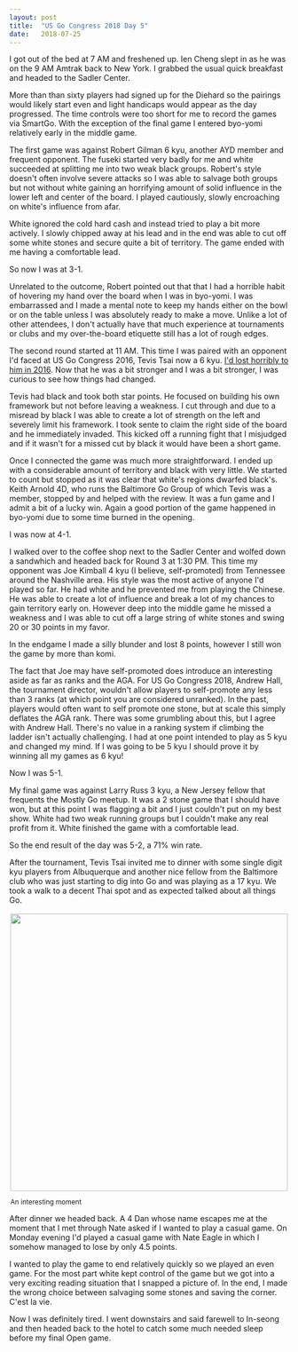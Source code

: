 ```yaml
---
layout: post
title:  "US Go Congress 2018 Day 5"
date:   2018-07-25
---
```


I got out of the bed at 7 AM and freshened up. Ien Cheng slept in as
he was on the 9 AM Amtrak back to New York. I grabbed the usual quick
breakfast and headed to the Sadler Center.

More than than sixty players had signed up for the Diehard so the
pairings would likely start even and light handicaps would appear
as the day progressed. The time controls were too short for me to record
the games via SmartGo. With the exception of the final game I entered
byo-yomi relatively early in the middle game.

The first game was against Robert Gilman 6 kyu, another AYD member and
frequent opponent. The fuseki started very badly for me and white
succeeded at splitting me into two weak black groups. Robert's style
doesn't often involve severe attacks so I was able to salvage both
groups but not without white gaining an horrifying amount of solid
influence in the lower left and center of the board. I played 
cautiously, slowly encroaching on white's influence from afar.

White ignored the cold hard cash and instead tried to play a bit more
actively. I slowly chipped away at his lead and in the end was able to
cut off some white stones and secure quite a bit of territory. The
game ended with me having a comfortable lead.

So now I was at 3-1.

Unrelated to the outcome, Robert pointed out that that I had a
horrible habit of hovering my hand over the board when I was in
byo-yomi. I was embarrassed and I made a mental note to keep my hands
either on the bowl or on the table unless I was absolutely ready to
make a move. Unlike a lot of other attendees, I don't actually have
that much experience at tournaments or clubs and my over-the-board
etiquette still has a lot of rough edges.

The second round started at 11 AM. This time I was paired with an
opponent I'd faced at US Go Congress 2016, Tevis Tsai now a 6
kyu. [I'd lost horribly to him in 2016](http://swannodette.github.io/baduk//2016/08/02/us-go-congress-day4.html). Now
that he was a bit stronger and I was a bit stronger, I was curious to
see how things had changed.

Tevis had black and took both star points. He focused on building his
own framework but not before leaving a weakness. I cut through and due
to a misread by black I was able to create a lot of strength on the
left and severely limit his framework. I took sente to claim the right
side of the board and he immediately invaded. This kicked off a
running fight that I misjudged and if it wasn't for a missed cut by
black it would have been a short game.
 
Once I connected the game was much more straightforward. I ended up
with a considerable amount of territory and black with very little. We
started to count but stopped as it was clear that white's regions
dwarfed black's. Keith Arnold 4D, who runs the Baltimore Go Group of
which Tevis was a member, stopped by and helped with the review. It
was a fun game and I admit a bit of a lucky win. Again a good portion
of the game happened in byo-yomi due to some time burned in the
opening.

I was now at 4-1.

I walked over to the coffee shop next to the Sadler Center and wolfed
down a sandwhich and headed back for Round 3 at 1:30 PM. This time my
opponent was Joe Kimball 4 kyu (I believe, self-promoted) from
Tennessee around the Nashville area. His style was the most active of
anyone I'd played so far. He had white and he prevented me from
playing the Chinese. He was able to create a lot of influence and
break a lot of my chances to gain territory early on. However deep
into the middle game he missed a weakness and I was able to cut off a
large string of white stones and swing 20 or 30 points in my favor.

In the endgame I made a silly blunder and lost 8 points, however I
still won the game by more than komi. 

The fact that Joe may have self-promoted does introduce an interesting
aside as far as ranks and the AGA. For US Go Congress 2018, Andrew
Hall, the tournament director, wouldn't allow players to self-promote
any less than 3 ranks (at which point you are considered unranked). In
the past, players would often want to self promote one stone, but at
scale this simply deflates the AGA rank. There was some grumbling
about this, but I agree with Andrew Hall. There's no value in a
ranking system if climbing the ladder isn't actually challenging. I
had at one point intended to play as 5 kyu and changed my mind. If I
was going to be 5 kyu I should prove it by winning all my games as 6
kyu!

Now I was 5-1.

My final game was against Larry Russ 3 kyu, a New Jersey fellow
that frequents the Mostly Go meetup. It was a 2 stone game that I
should have won, but at this point I was flagging a bit and I just
couldn't put on my best show. White had two weak running groups
but I couldn't make any real profit from it. White finished the game
with a comfortable lead.

So the end result of the day was 5-2, a 71% win rate.

After the tournament, Tevis Tsai invited me to dinner with some single digit
kyu players from Albuquerque and another nice fellow from the
Baltimore club who was just starting to dig into Go and was playing as
a 17 kyu. We took a walk to a decent Thai spot and as expected
talked about all things Go.

<div style="float:right; align: center; padding: 2px; margin-left: 1em;">
<image width="500"
src="http://swannodette.github.io/baduk/assets/images/congress/dan.png"
/>
<p style="font-size: 12px; margin: 1em 0;">An interesting moment</p>
</div>

After dinner we headed back. A 4 Dan whose name escapes me at the
moment that I met through Nate asked if I wanted to play a casual
game. On Monday evening I'd played a casual game with Nate Eagle in
which I somehow managed to lose by only 4.5 points.

I wanted to play the game to end relatively quickly so we played an
even game. For the most part white kept control of the game but we got
into a very exciting reading situation that I snapped a picture of.
In the end, I made the wrong choice between salvaging some stones and
saving the corner. C'est la vie.

Now I was definitely tired. I went downstairs and said farewell
to In-seong and then headed back to the hotel to catch some much
needed sleep before my final Open game.
